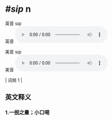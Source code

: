 # ***\#sip*** n
英音 sɪp  
英音
<audio src="./media/sip1.aac" controls="controls"></audio>

美音 sɪp  
美音
<audio src="./media/sip2.aac" controls="controls"></audio>



| 词频 1 |  

英文释义
---
### 1.**一抿之量；小口喝**  


